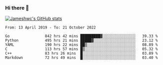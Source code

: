 ### Hi there 👋

[![Jameshwc's GitHub stats](https://github-readme-stats.vercel.app/api?username=jameshwc)](https://github.com/anuraghazra/github-readme-stats)

<!--START_SECTION:waka-->

```text
From: 13 April 2019 - To: 21 October 2022

Go                842 hrs 42 mins █████████▓░░░░░░░░░░░░░░░   39.33 %
Python            495 hrs 21 mins █████▓░░░░░░░░░░░░░░░░░░░   23.12 %
YAML              190 hrs 22 mins ██▒░░░░░░░░░░░░░░░░░░░░░░   08.89 %
C                 113 hrs 57 mins █▒░░░░░░░░░░░░░░░░░░░░░░░   05.32 %
C++               83 hrs 26 mins  █░░░░░░░░░░░░░░░░░░░░░░░░   03.89 %
Markdown          72 hrs 49 mins  █░░░░░░░░░░░░░░░░░░░░░░░░   03.40 %
```

<!--END_SECTION:waka-->